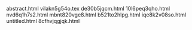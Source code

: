 abstract.html
vilakn5g54o.tex
de30b5jqcm.html
10l6peq3qho.html
nvd6q1h7s2.html
mbnt820vge8.html
b521to2hlpg.html
iqe8k2v08so.html
untitled.html
8cfhvjqgjqk.html
